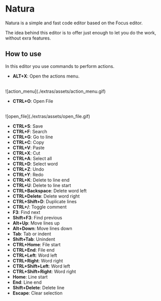 # Natura
Natura is a simple and fast code editor based on the Focus editor.

The idea behind this editor is to offer just enough to let you do the work, without exra features.

## How to use
In this editor you use commands to perform actions.

- **ALT+X**: Open the actions menu.
<br>
![action_menu](./extras/assets/action_menu.gif)

- **CTRL+O**: Open File
<br>
![open_file](./extras/assets/open_file.gif)

- **CTRL+S**: Save  
- **CTRL+F**: Search  
- **CTRL+G**: Go to line  
- **CTRL+C**: Copy  
- **CTRL+V**: Paste  
- **CTRL+X**: Cut  
- **CTRL+A**: Select all  
- **CTRL+D**: Select word  
- **CTRL+Z**: Undo  
- **CTRL+Y**: Redo  
- **CTRL+K**: Delete to line end  
- **CTRL+U**: Delete to line start  
- **CTRL+Backspace**: Delete word left  
- **CTRL+Delete**: Delete word right  
- **CTRL+Shift+D**: Duplicate lines  
- **CTRL+/**: Toggle comment  
- **F3**: Find next  
- **Shift+F3**: Find previous  
- **Alt+Up**: Move lines up  
- **Alt+Down**: Move lines down  
- **Tab**: Tab or indent  
- **Shift+Tab**: Unindent  
- **CTRL+Home**: File start  
- **CTRL+End**: File end  
- **CTRL+Left**: Word left  
- **CTRL+Right**: Word right  
- **CTRL+Shift+Left**: Word left  
- **CTRL+Shift+Right**: Word right  
- **Home**: Line start  
- **End**: Line end  
- **Shift+Delete**: Delete line  
- **Escape**: Clear selection